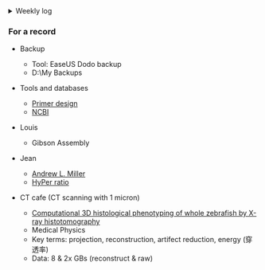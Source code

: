 <details><summary>Weekly log</summary>
<p>

### 2020
* 12/10-11: 報到，任務釐清
* 12/14-18: setup micro-manager, basic feature tests
* 12/21-25: Z stage setup; auto-exposure; CT cafe (delta micro CT)
* 12/28-31: auto-focus; burst acquisition; 
</p></details>

### For a record

* Backup
  * Tool: EaseUS Dodo backup
  * D:\My Backups

* Tools and databases
  * [Primer design](https://www.ncbi.nlm.nih.gov/tools/primer-blast/)
  * [NCBI](https://www.ncbi.nlm.nih.gov/)

* Louis
  * Gibson Assembly

* Jean
  * [Andrew L. Miller](https://life-sci.ust.hk/team/andrew-l-miller/)
  * [HyPer ratio](http://evrogen.com/products/HyPer/HyPer_Detailed_description.shtml)

* CT cafe (CT scanning with 1 micron)
  * [Computational 3D histological phenotyping of whole zebrafish by X-ray histotomography](https://elifesciences.org/articles/44898)
  * Medical Physics
  * Key terms: projection, reconstruction, artifect reduction, energy (穿透率)
  * Data: 8 & 2x GBs (reconstruct & raw)


